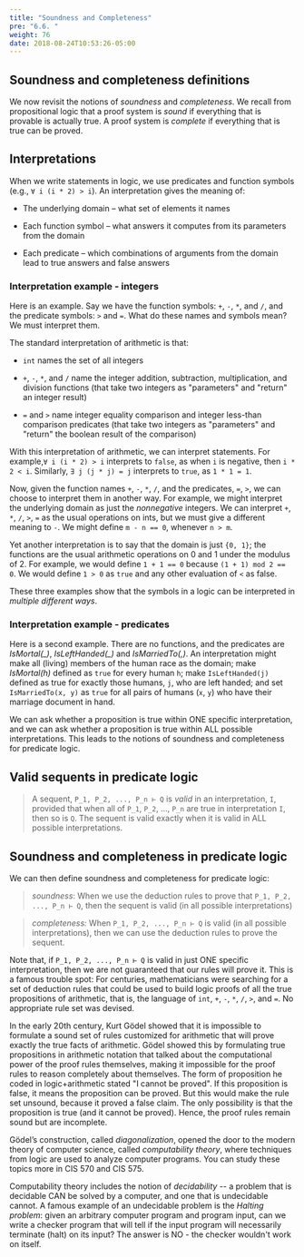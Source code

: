 ```yaml
---
title: "Soundness and Completeness"
pre: "6.6. "
weight: 76
date: 2018-08-24T10:53:26-05:00
---
```


## Soundness and completeness definitions

We now revisit the notions of *soundness* and *completeness*. We recall from propositional logic that a proof system is *sound* if everything that is provable is actually true. A proof system is *complete* if everything that is true can be proved.

## Interpretations

When we write statements in logic, we use predicates and function symbols (e.g., `∀ i (i * 2) > i`). An interpretation gives the meaning of:

- The underlying domain – what set of elements it names

- Each function symbol – what answers it computes from its parameters from the domain

- Each predicate – which combinations of arguments from the domain lead to true answers and false answers

### Interpretation example - integers

Here is an example. Say we have the function symbols: `+`, `-`, `*`, and `/`, and the predicate symbols: `>` and `=`. What do these names and symbols mean? We must interpret them.

The standard interpretation of arithmetic is that:
-  `int` names the set of all integers

- `+`, `-`, `*`, and `/` name the integer addition, subtraction, multiplication, and division functions (that take two integers as "parameters" and "return" an integer result)

- `=` and `>` name integer equality comparison and integer less-than comparison predicates (that take two integers as "parameters" and "return" the boolean result of the comparison)

 With this interpretation of arithmetic, we can interpret statements. For example,`∀ i (i * 2) > i` interprets to `false`, as when `i` is negative, then `i * 2 < i`. Similarly, `∃ j (j * j) = j` interprets to `true`, as `1 * 1 = 1`. 

Now, given the function names `+`, `-`, `*`, `/`, and the predicates, `=`, `>`, we can choose to interpret them in another way. For example, we might interpret the underlying domain as just the *nonnegative* integers. We can interpret `+`, `*`, `/`, `>`, `=` as the usual operations on ints, but we must give a different meaning to `-`. We might define `m - n == 0`, whenever `n > m`.

Yet another interpretation is to say that the domain is just `{0, 1}`; the functions are the usual arithmetic operations on 0 and 1 under the modulus of 2. For example, we would define `1 + 1 == 0` because `(1 + 1) mod 2 == 0`. We would define `1 > 0` as `true` and any other evaluation of `<` as false.

These three examples show that the symbols in a logic can be interpreted in *multiple different ways*. 

### Interpretation example - predicates

Here is a second example. There are no functions, and the predicates are *IsMortal(_)*, *IsLeftHanded(_)* and *IsMarriedTo(_,_)*. An interpretation might make all (living) members of the human race as the domain; make *IsMortal(h)* defined as `true` for every human `h`; make `IsLeftHanded(j)` defined as true for exactly those humans, `j`, who are left handed; and set `IsMarriedTo(x, y)` as `true` for all pairs of humans (`x`, `y`) who have their marriage document in hand.

We can ask whether a proposition is true within ONE specific interpretation, and we can ask whether a proposition is true within ALL possible interpretations. This leads to the notions of soundness and completeness for predicate logic. 

## Valid sequents in predicate logic

>A sequent, `P_1, P_2, ..., P_n ⊢ Q` is *valid* in an interpretation, `I`, provided that when all of `P_1`, `P_2`, ..., `P_n` are true in interpretation `I`, then so is `Q`. The sequent is valid exactly when it is valid in ALL possible interpretations.

## Soundness and completeness in predicate logic

We can then define soundness and completeness for predicate logic:

> *soundness*: When we use the deduction rules to prove that `P_1, P_2, ..., P_n ⊢ Q`, then the sequent is valid (in all possible interpretations)

> *completeness:* When `P_1, P_2, ..., P_n ⊢ Q` is valid (in all possible interpretations), then we can use the deduction rules to prove the sequent.

Note that, if `P_1, P_2, ..., P_n ⊢ Q` is valid in just ONE specific interpretation, then we are not guaranteed that our rules will prove it. This is a famous trouble spot: For centuries, mathematicians were searching for a set of deduction rules that could be used to build logic proofs of all the true propositions of arithmetic, that is, the language of `int`, `+`, `-`, `*`, `/`, `>`, and `=`. No appropriate rule set was devised.

In the early 20th century, Kurt Gödel showed that it is impossible to formulate a sound set of rules customized for arithmetic that will prove exactly the true facts of arithmetic. Gödel showed this by formulating true propositions in arithmetic notation that talked about the computational power of the proof rules themselves, making it impossible for the proof rules to reason completely about themselves. The form of proposition he coded in logic+arithmetic stated "I cannot be proved". If this proposition is false, it means the proposition can be proved. But this would make the rule set unsound, because it proved a false claim. The only possibility is that the proposition is true (and it cannot be proved). Hence, the proof rules remain sound but are incomplete.

Gödel’s construction, called *diagonalization*, opened the door to the modern theory of computer science, called *computability theory*, where techniques from logic are used to analyze computer programs. You can study these topics more in CIS 570 and CIS 575.

Computability theory includes the notion of *decidability* -- a problem that is decidable CAN be solved by a computer, and one that is undecidable cannot. A famous example of an undecidable problem is the *Halting problem*: given an arbitrary computer program and program input, can we write a checker program that will tell if the input program will necessarily terminate (halt) on its input? The answer is NO - the checker wouldn't work on itself.